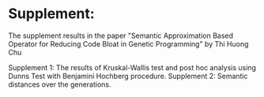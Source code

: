 # Supplement:
The supplement results in the paper "Semantic Approximation Based Operator for Reducing Code Bloat in Genetic Programming" by Thi Huong Chu 
 
 Supplement 1: The results of Kruskal-Wallis test and post hoc analysis using Dunns Test with Benjamini Hochberg procedure.
 Supplement 2: Semantic distances over the generations.
